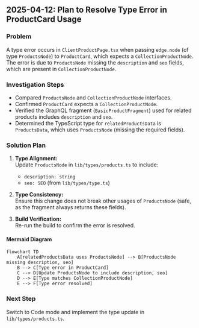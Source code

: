 ## 2025-04-12: Plan to Resolve Type Error in ProductCard Usage

### Problem
A type error occurs in `ClientProductPage.tsx` when passing `edge.node` (of type `ProductsNode`) to `ProductCard`, which expects a `CollectionProductNode`. The error is due to `ProductsNode` missing the `description` and `seo` fields, which are present in `CollectionProductNode`.

### Investigation Steps
- Compared `ProductsNode` and `CollectionProductNode` interfaces.
- Confirmed `ProductCard` expects a `CollectionProductNode`.
- Verified the GraphQL fragment (`BasicProductFragment`) used for related products includes `description` and `seo`.
- Determined the TypeScript type for `relatedProductsData` is `ProductsData`, which uses `ProductsNode` (missing the required fields).

### Solution Plan
1. **Type Alignment:**  
   Update `ProductsNode` in `lib/types/products.ts` to include:
   - `description: string`
   - `seo: SEO` (from `lib/types/type.ts`)

2. **Type Consistency:**  
   Ensure this change does not break other usages of `ProductsNode` (safe, as the fragment always returns these fields).

3. **Build Verification:**  
   Re-run the build to confirm the error is resolved.

#### Mermaid Diagram

```mermaid
flowchart TD
    A[relatedProductsData uses ProductsNode] --> B[ProductsNode missing description, seo]
    B --> C[Type error in ProductCard]
    C --> D[Update ProductsNode to include description, seo]
    D --> E[Type matches CollectionProductNode]
    E --> F[Type error resolved]
```

### Next Step
Switch to Code mode and implement the type update in `lib/types/products.ts`.

